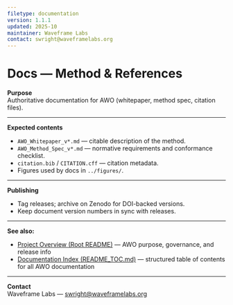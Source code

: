 ```yaml
---
filetype: documentation
version: 1.1.1
updated: 2025-10
maintainer: Waveframe Labs
contact: swright@waveframelabs.org
---
```

# Docs — Method & References

**Purpose**  
Authoritative documentation for AWO (whitepaper, method spec, citation files).

---

**Expected contents**
- `AWO_Whitepaper_v*.md` — citable description of the method.
- `AWO_Method_Spec_v*.md` — normative requirements and conformance checklist.
- `citation.bib` / `CITATION.cff` — citation metadata.
- Figures used by docs in `../figures/`.

---

**Publishing**
- Tag releases; archive on Zenodo for DOI-backed versions.
- Keep document version numbers in sync with releases.

---

**See also:**  
- [Project Overview (Root README)](../README.md) — AWO purpose, governance, and release info  
- [Documentation Index (README_TOC.md)](README_TOC.md) — structured table of contents for all AWO documentation

---

**Contact**  
Waveframe Labs — swright@waveframelabs.org

